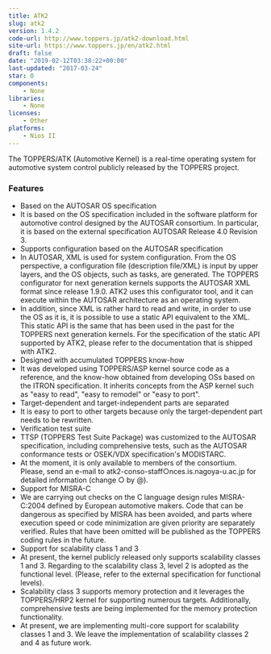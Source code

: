 ```yaml
---
title: ATK2
slug: atk2
version: 1.4.2
code-url: http://www.toppers.jp/atk2-download.html
site-url: https://www.toppers.jp/en/atk2.html
draft: false
date: "2019-02-12T03:38:22+00:00"
last-updated: "2017-03-24"
star: 0
components:
    - None
libraries:
    - None
licenses:
    - Other
platforms:
    - Nios II
---
```

The TOPPERS/ATK (Automotive Kernel) is a real-time operating system for automotive system control publicly released by the TOPPERS project.

<!--more-->

### Features

- Based on the AUTOSAR OS specification
- It is based on the OS specification included in the software platform for automotive control designed by the AUTOSAR consortium. In particular, it is based on the external specification AUTOSAR Release 4.0 Revision 3.
- Supports configuration based on the AUTOSAR specification
- In AUTOSAR, XML is used for system configuration. From the OS perspective, a configuration file (description file/XML) is input by upper layers, and the OS objects, such as tasks, are generated. The TOPPERS configurator for next generation kernels supports the AUTOSAR XML format since release 1.9.0. ATK2 uses this configurator tool, and it can execute within the AUTOSAR architecture as an operating system.
- In addition, since XML is rather hard to read and write, in order to use the OS as it is, it is possible to use a static API equivalent to the XML. This static API is the same that has been used in the past for the TOPPERS next generation kernels. For the specification of the static API supported by ATK2, please refer to the documentation that is shipped with ATK2.
- Designed with accumulated TOPPERS know-how
- It was developed using TOPPERS/ASP kernel source code as a reference, and the know-how obtained from developing OSs based on the ITRON specification. It inherits concepts from the ASP kernel such as "easy to read", "easy to remodel" or "easy to port".
- Target-dependent and target-independent parts are separated
- It is easy to port to other targets because only the target-dependent part needs to be rewritten.
- Verification test suite
- TTSP (TOPPERS Test Suite Package) was customized to the AUTOSAR specification, including comprehensive tests, such as the AUTOSAR conformance tests or OSEK/VDX specification's MODISTARC.
- At the moment, it is only available to members of the consortium. Please, send an e-mail to atk2-conso-staff○nces.is.nagoya-u.ac.jp for detailed information (change ○ by @).
- Support for MISRA-C
- We are carrying out checks on the C language design rules MISRA-C:2004 defined by European automotive makers. Code that can be dangerous as specified by MISRA has been avoided, and parts where execution speed or code minimization are given priority are separately verified. Rules that have been omitted will be published as the TOPPERS coding rules in the future.
- Support for scalability class 1 and 3
- At present, the kernel publicly released only supports scalability classes 1 and 3. Regarding to the scalability class 3, level 2 is adopted as the functional level. (Please, refer to the external specification for functional levels).
- Scalability class 3 supports memory protection and it leverages the TOPPERS/HRP2 kernel for supporting numerous targets. Additionally, comprehensive tests are being implemented for the memory protection functionality.
- At present, we are implementing multi-core support for scalability classes 1 and 3. We leave the implementation of scalability classes 2 and 4 as future work.

<!--github-projects-->